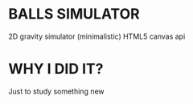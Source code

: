 # BALLS SIMULATOR
2D gravity simulator (minimalistic)
HTML5 canvas api

# WHY I DID IT?
Just to study something new
